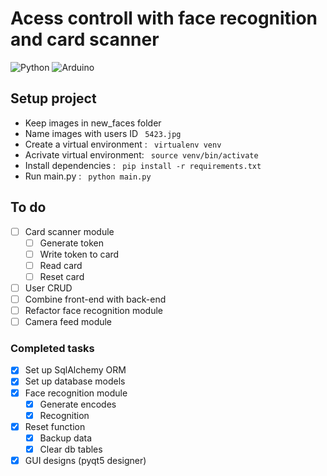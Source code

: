 # Acess controll with face recognition and card scanner 
![Python](https://img.shields.io/badge/Python-3.8.5-3772A2)  ![Arduino](https://img.shields.io/badge/-Arduino-00989D)


## Setup project

* Keep images in new_faces folder
* Name images with users ID ` 5423.jpg`
* Create a virtual environment : ` virtualenv venv`
* Acrivate virtual environment: ` source venv/bin/activate`
* Install dependencies : ` pip install -r requirements.txt`
* Run main.py : ` python main.py`


## To do 
- [ ] Card scanner module
    - [ ] Generate token
    - [ ] Write token to card
    - [ ] Read card
    - [ ] Reset card 
- [ ] User CRUD
- [ ] Combine front-end with back-end
- [ ] Refactor face recognition module 
- [ ] Camera feed module

### Completed tasks
- [x] Set up SqlAlchemy ORM
- [x] Set up database models  
- [x] Face recognition module 
	- [x] Generate encodes
	- [x] Recognition
- [x] Reset function
	- [x] Backup data 
	- [x] Clear db tables 
- [x] GUI designs (pyqt5 designer)